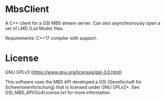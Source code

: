 # MbsClient

A C++ client for a GSI MBS stream server.
Can also asynchronously open a set of LMD (List Mode) files.

Requirements: C++17 compiler with <filesystem> support.

# License

GNU GPLv3 (https://www.gnu.org/licenses/gpl-3.0.html)

This software uses the MBS API developed a GSI (Gesellschaft für Schwerionenforschung)
that is licensed under GNU GPLv2+. See GSI_MBS_API/Go4License.txt for more information.
